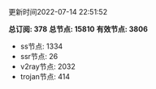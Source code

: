 更新时间2022-07-14 22:51:52

**总订阅: 378**
**总节点: 15810**
**有效节点: 3806**
- ss节点: 1334
- ssr节点: 26
- v2ray节点: 2032
- trojan节点: 414
